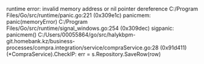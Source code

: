 runtime error: invalid memory address or nil pointer dereference
C:/Program Files/Go/src/runtime/panic.go:221 (0x309e1c)
        panicmem: panic(memoryError)
C:/Program Files/Go/src/runtime/signal_windows.go:254 (0x309dec)
        sigpanic: panicmem()
C:/Users/00055864/go/src/halykbpm-git.homebank.kz/business-processes/compra.integration/service/compraService.go:28 (0x91d411)
        (*CompraService).CheckIP: err = s.Repository.SaveRow(row)
